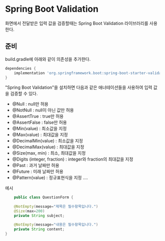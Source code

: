 # Spring Boot Validation

화면에서 전달받은 입력 값을 검증할때는 Spring Boot Validation 라이브러리를 사용한다.

## 준비
build.gradle에 아래와 같이 의존성을 추가한다.

```groovy       
dependencies {
    implementation 'org.springframework.boot:spring-boot-starter-validation'
}
```

"Spring Boot Validation"을 설치하면 다음과 같은 애너테이션들을 사용하여 입력 값을 검증할 수 있다.

- @Null : null만 허용
- @NotNull : null이 아닌 값만 허용
- @AssertTrue : true만 허용
- @AssertFalse : false만 허용
- @Min(value) : 최소값을 지정
- @Max(value) : 최대값을 지정
- @DecimalMin(value) : 최소값을 지정
- @DecimalMax(value) : 최대값을 지정
- @Size(max, min) : 최소, 최대값을 지정
- @Digits (integer, fraction) : integer와 fraction의 최대값을 지정
- @Past : 과거 날짜만 허용
- @Future : 미래 날짜만 허용
- @Pattern(value) : 정규표현식을 지정
....

에시
    
```java
    public class QuestionForm {
        
    @NotEmpty(message="제목은 필수항목입니다.")
    @Size(max=200)
    private String subject;

    @NotEmpty(message="내용은 필수항목입니다.")
    private String content;
}
```

